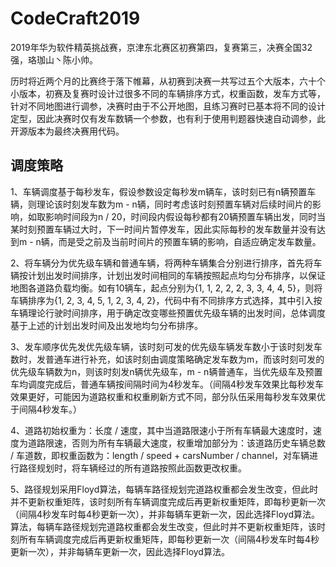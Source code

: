# CodeCraft2019
2019年华为软件精英挑战赛，京津东北赛区初赛第四，复赛第三，决赛全国32强，珞珈山丶陈小帅。  
  
历时将近两个月的比赛终于落下帷幕，从初赛到决赛一共写过五个大版本，六十个小版本，初赛及复赛时设计过很多不同的车辆排序方式，权重函数，发车方式等，针对不同地图进行调参，决赛时由于不公开地图，且练习赛时已基本将不同的设计定型，因此决赛时仅有发车数辆一个参数，也有利于使用判题器快速自动调参，此开源版本为最终决赛用代码。
  
## 调度策略
1、车辆调度基于每秒发车，假设参数设定每秒发m辆车，该时刻已有n辆预置车辆，则理论该时刻发车数为m - n辆，同时考虑该时刻预置车辆对后续时间片的影响，如取影响时间段为n / 20，时间段内假设每秒都有20辆预置车辆出发，同时当某时刻预置车辆过大时，下一时间片暂停发车，因此实际每秒的发车数量并没有达到m - n辆，而是受之前及当前时间片的预置车辆的影响，自适应确定发车数量。  
  
2、将车辆分为优先级车辆和普通车辆，将两种车辆集合分别进行排序，首先将车辆按计划出发时间排序，计划出发时间相同的车辆按照起点均匀分布排序，以保证地图各道路负载均衡。如有10辆车，起点分别为{1, 1, 2, 2, 2, 3, 3, 4, 4, 5}，则将车辆排序为{1, 2, 3, 4, 5, 1, 2, 3, 4, 2}，代码中有不同排序方式选择，其中引入按车辆理论行驶时间排序，用于确定改变哪些预置优先级车辆的出发时间，总体调度基于上述的计划出发时间及出发地均匀分布排序。  
  
3、发车顺序优先发优先级车辆，该时刻可发的优先级车辆发车数小于该时刻发车数时，发普通车进行补充，如该时刻由调度策略确定发车数为m，而该时刻可发的优先级车辆数为n，则该时刻发n辆优先级车，m - n辆普通车，当优先级车及预置车均调度完成后，普通车辆按间隔时间为4秒发车。（间隔4秒发车效果比每秒发车效果更好，可能因为道路权重和权重刷新方式不同，部分队伍采用每秒发车效果优于间隔4秒发车。）  
  
4、道路初始权重为：长度 / 速度，其中当道路限速小于所有车辆最大速度时，速度为道路限速，否则为所有车辆最大速度，权重增加部分为：该道路历史车辆总数 / 车道数，即权重函数为：length / speed + carsNumber / channel，对车辆进行路径规划时，将车辆经过的所有道路按照此函数更改权重。  
  
5、路径规划采用Floyd算法，每辆车路径规划完道路权重都会发生改变，但此时并不更新权重矩阵，该时刻所有车辆调度完成后再更新权重矩阵，即每秒更新一次（间隔4秒发车时每4秒更新一次），并非每辆车更新一次，因此选择Floyd算法。算法，每辆车路径规划完道路权重都会发生改变，但此时并不更新权重矩阵，该时刻所有车辆调度完成后再更新权重矩阵，即每秒更新一次（间隔4秒发车时每4秒更新一次），并非每辆车更新一次，因此选择Floyd算法。

